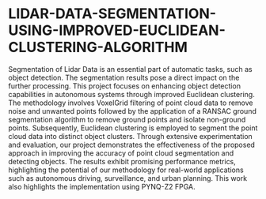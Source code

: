 # LIDAR-DATA-SEGMENTATION-USING-IMPROVED-EUCLIDEAN-CLUSTERING-ALGORITHM

Segmentation of Lidar Data is an essential part of automatic tasks, such as object detection.
The segmentation results pose a direct impact on the further processing.
This project focuses on enhancing object detection capabilities in autonomous systems
through improved Euclidean clustering. The methodology involves VoxelGrid filtering of
point cloud data to remove noise and unwanted points followed by the application of a
RANSAC ground segmentation algorithm to remove ground points and isolate non-ground
points. Subsequently, Euclidean clustering is employed to segment the point cloud data
into distinct object clusters. Through extensive experimentation and evaluation, our project
demonstrates the effectiveness of the proposed approach in improving the accuracy of point
cloud segmentation and detecting objects. The results exhibit promising performance metrics,
highlighting the potential of our methodology for real-world applications such as autonomous
driving, surveillance, and urban planning.
This work also highlights the implementation using PYNQ-Z2
FPGA.
